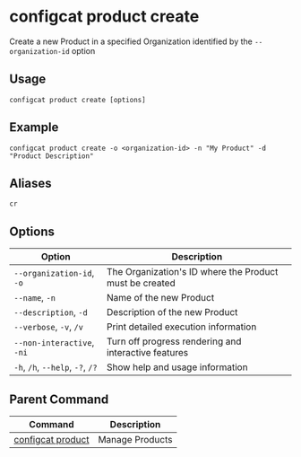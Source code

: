 # configcat product create
Create a new Product in a specified Organization identified by the `--organization-id` option
## Usage
```
configcat product create [options]
```
## Example
```
configcat product create -o <organization-id> -n "My Product" -d "Product Description"
```
## Aliases
`cr`
## Options
| Option | Description |
| ------ | ----------- |
| `--organization-id`, `-o` | The Organization's ID where the Product must be created |
| `--name`, `-n` | Name of the new Product |
| `--description`, `-d` | Description of the new Product |
| `--verbose`, `-v`, `/v` | Print detailed execution information |
| `--non-interactive`, `-ni` | Turn off progress rendering and interactive features |
| `-h`, `/h`, `--help`, `-?`, `/?` | Show help and usage information |
## Parent Command
| Command | Description |
| ------ | ----------- |
| [configcat product](configcat-product.md) | Manage Products |
